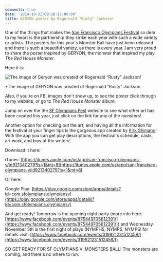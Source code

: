 ```yaml
---
comments: true
date: '2014-10-31T09:10:15-06:00'
title: GERYON poster by Rogernald "Rusty" Jackson!
---
```


One of the things that makes the [San Francisco Olympians Festival](http://www.sfolympians.com/) so dear to my heart is the partnership they strike each year with such a wide variety or artists. The posters for this year's Monster Ball have just been released and there is such a beautiful variety, as there is every year. I am very proud to share the poster inspired by GERYON, the monster that inspired my play *The Red House Monster*.

Here it is:

![The image of Geryon was created of Rogernald “Rusty” Jackson!](https://www.sfolympians.com/wp-content/uploads/2014/10/Geryon.jpg)

*The image of GERYON was created of Rogernald “Rusty” Jackson.

Also, if you're on FB, images don't show up, to see the poster click through to my website, or go to *The Red House Monster* album.

Jump on over the the [SF Olympians Fest](http://www.sfolympians.com/) website to see what other art has been created this year, just click on the link for any of the monsters! 

Another option for checking out the art, and having all the information for the festival at your finger tips is the gorgeous app created by [Kirk Shimano](http://www.kirkshimano.com/KirkShimano/Home.html)! With the app you can get play descriptions, the festival's schedule, casts, art work, and bios of the writers!

Download it here:

iTunes:
[https://itunes.apple.com/us/app/san-francisco-olympians-v/id921340279?ls=1&mt=8](https://itunes.apple.com/us/app/san-francisco-olympians-v/id921340279?ls=1&mt=8)

Or here: 

Google Play:
[https://play.google.com/store/apps/details?id=com.sfolympians.olympiansv](https://play.google.com/store/apps/details?id=com.sfolympians.olympiansv)

And get ready! Tomorrow is the opening night party (more info here: [https://www.facebook.com/events/875449705812391/](https://www.facebook.com/events/875449705812391/)) and Wednesday November 5th is the first night of plays (NYMPHS, NYMPS, NYMPS! for details visit: [https://www.facebook.com/events/319921231512458/](https://www.facebook.com/events/319921231512458/))

SO GET READY FOR SF OLYMPIANS V: MONSTERS BALL! The monsters are coming, and there's no where to run.